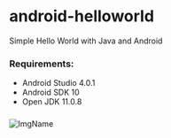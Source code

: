 # android-helloworld
Simple Hello World with Java and Android

### Requirements: 
* Android Studio 4.0.1
* Android SDK 10
* Open JDK 11.0.8

### 

![ImgName](https://gitlab.com/misskecupbung/photos/-/raw/master/2020-09-14_13-55.png)

